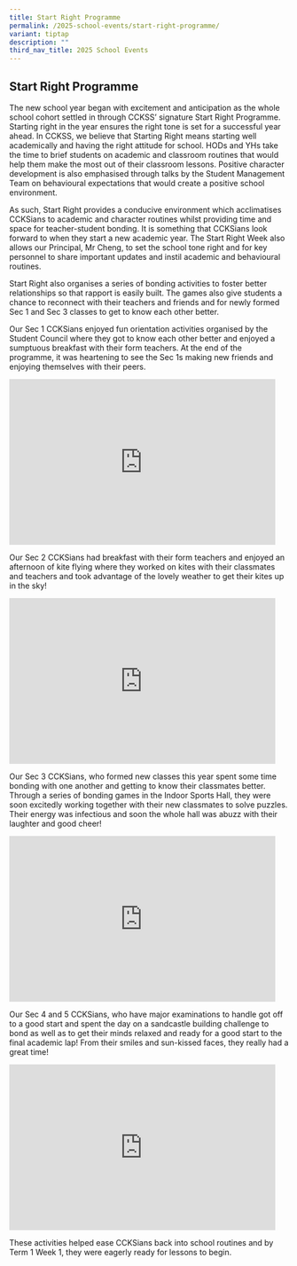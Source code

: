 ```yaml
---
title: Start Right Programme
permalink: /2025-school-events/start-right-programme/
variant: tiptap
description: ""
third_nav_title: 2025 School Events
---
```

<h2><strong>Start Right Programme</strong></h2>
<p>The new school year began with excitement and anticipation as the whole
school cohort settled in through CCKSS’ signature Start Right Programme.
Starting right in the year ensures the right tone is set for a successful
year ahead. In CCKSS, we believe that Starting Right means starting well
academically and having the right attitude for school. HODs and YHs take
the time to brief students on academic and classroom routines that would
help them make the most out of their classroom lessons. Positive character
development is also emphasised through talks by the Student Management
Team on behavioural expectations that would create a positive school environment.</p>
<p>As such, Start Right provides a conducive environment which acclimatises
CCKSians to academic and character routines whilst providing time and space
for teacher-student bonding. It is something that CCKSians look forward
to when they start a new academic year. The Start Right Week also allows
our Principal, Mr Cheng, to set the school tone right and for key personnel
to share important updates and instil academic and behavioural routines.</p>
<p>Start Right also organises a series of bonding activities to foster better
relationships so that rapport is easily built. The games also give students
a chance to reconnect with their teachers and friends and for newly formed
Sec 1 and Sec 3 classes to get to know each other better.</p>
<p>Our Sec 1 CCKSians enjoyed fun orientation activities organised by the
Student Council where they got to know each other better and enjoyed a
sumptuous breakfast with their form teachers. At the end of the programme,
it was heartening to see the Sec 1s making new friends and enjoying themselves
with their peers.</p>
<div class="iframe-wrapper">
<iframe height="299" width="480" allowfullscreen="true" frameborder="0" src="https://docs.google.com/presentation/d/e/2PACX-1vSXSciTtq1J4Hl51f8SkfDc37mO7MeIfvyspBxlpx-rxmvgq5QonosNZ0ND_G_I0tTagOV9mmdFH6OB/embed?start=true&amp;loop=true&amp;delayms=3000"></iframe>
</div>
<p>Our Sec 2 CCKSians had breakfast with their form teachers and enjoyed
an afternoon of kite flying where they worked on kites with their classmates
and teachers and took advantage of the lovely weather to get their kites
up in the sky!</p>
<div class="iframe-wrapper">
<iframe height="299" width="480" allowfullscreen="true" frameborder="0" src="https://docs.google.com/presentation/d/e/2PACX-1vTfpwJvKDaYN9vWwfkD6hePKe5TYbg6L-4FbuxITzIZMyiRHE4eQIaFtNx50R-C-ZKt75fOLPPE0y8u/embed?start=true&amp;loop=true&amp;delayms=3000"></iframe>
</div>
<p></p>
<p></p>
<p>Our Sec 3 CCKSians, who formed new classes this year spent some time bonding
with one another and getting to know their classmates better. Through a
series of bonding games in the Indoor Sports Hall, they were soon excitedly
working together with their new classmates to solve puzzles. Their energy
was infectious and soon the whole hall was abuzz with their laughter and
good cheer!</p>
<p></p>
<div class="iframe-wrapper">
<iframe height="299" width="480" allowfullscreen="true" frameborder="0" src="https://docs.google.com/presentation/d/e/2PACX-1vQobe89bWKmrMij8qP6NToCH_k5R712n2Zd-NEMu_IRE-ECSAdqfcGK6HDEfgdSf9BX_ccBVh2U3Mmy/embed?start=true&amp;loop=true&amp;delayms=3000"></iframe>
</div>
<p></p>
<p></p>
<p>Our Sec 4 and 5 CCKSians, who have major examinations to handle got off
to a good start and spent the day on a sandcastle building challenge to
bond as well as to get their minds relaxed and ready for a good start to
the final academic lap! From their smiles and sun-kissed faces, they really
had a great time!</p>
<div class="iframe-wrapper">
<iframe height="299" width="480" allowfullscreen="true" frameborder="0" src="https://docs.google.com/presentation/d/e/2PACX-1vT2pfenBoiNRgK9cyvzyUAEZENWFkQh9QhAmIZ1DqnrJiC_UbDL5TFTvHc9qqaHgFMI5xS6IMpyMohN/embed?start=true&amp;loop=true&amp;delayms=3000"></iframe>
</div>
<p></p>
<p>These activities helped ease CCKSians back into school routines and by
Term 1 Week 1, they were eagerly ready for lessons to begin.</p>
<p></p>